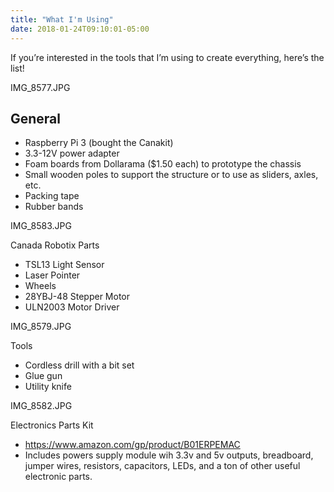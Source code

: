 ```yaml
---
title: "What I'm Using"
date: 2018-01-24T09:10:01-05:00
---
```


If you’re interested in the tools that I’m using to create everything, here’s the list!

IMG_8577.JPG
 
## General

- Raspberry Pi 3 (bought the Canakit)
- 3.3-12V power adapter
- Foam boards from Dollarama ($1.50 each) to prototype the chassis
- Small wooden poles to support the structure or to use as sliders, axles, etc.
- Packing tape
- Rubber bands

IMG_8583.JPG
 
Canada Robotix Parts

- TSL13 Light Sensor
- Laser Pointer
- Wheels
- 28YBJ-48 Stepper Motor
- ULN2003 Motor Driver

IMG_8579.JPG
 
Tools

- Cordless drill with a bit set
- Glue gun
- Utility knife

IMG_8582.JPG
 
Electronics Parts Kit

- https://www.amazon.com/gp/product/B01ERPEMAC
- Includes powers supply module wih 3.3v and 5v outputs, breadboard, jumper wires, resistors, capacitors, LEDs, and a ton of other useful electronic parts.
